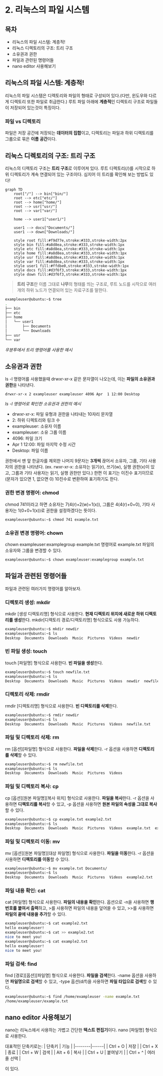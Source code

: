 # 2. 리눅스의 파일 시스템

## 목차
- 리눅스의 파일 시스템: 계층적!
- 리눅스 디렉토리의 구조: 트리 구조
- 소유권과 권한
- 파일과 관련된 명령어들
- nano editor 사용해보기

## 리눅스의 파일 시스템: 계층적!

리눅스의 파일 시스템은 디렉토리와 파일의 형태로 구성되어 있다.(다만, 윈도우와 다르게 디렉토리 또한 파일로 취급한다.) 루트 파일 아래에 **계층적**인 디렉토리 구조로 파일들이 저장되어 있는것이 특징이다. 

### 파일 vs 디렉토리

파일은 저장 공간에 저장되는 **데이터의 집합**이고, 디렉토리는 파일과 하위 디렉토리를 그룹으로 묶은 **이름 공간**이다.

## 리눅스 디렉토리의 구조: 트리 구조

리눅스의 디렉토리 구조는 **트리 구조**로 이루어져 있다. 루트 디렉토리(/)를 시작으로 하위 디렉토리가 계속 연결되어 있는 구조이다. 심지어 이 트리를 확인해 보는 방법도 있다!

```mermaid
graph TD
    root["/"] --> bin["bin/"]
    root --> etc["etc/"]
    root --> home["home/"]
    root --> usr["usr/"]
    root --> var["var/"]
    
    home --> user1["user1/"]
    
    user1 --> docs["Documents/"]
    user1 --> down["Downloads/"]
    
    style root fill:#f9d77e,stroke:#333,stroke-width:2px
    style bin fill:#a8d8ea,stroke:#333,stroke-width:1px
    style etc fill:#a8d8ea,stroke:#333,stroke-width:1px
    style home fill:#a8d8ea,stroke:#333,stroke-width:1px
    style usr fill:#a8d8ea,stroke:#333,stroke-width:1px
    style var fill:#a8d8ea,stroke:#333,stroke-width:1px
    style user1 fill:#ffdbe0,stroke:#333,stroke-width:1px
    style docs fill:#d3f6f3,stroke:#333,stroke-width:1px
    style down fill:#d3f6f3,stroke:#333,stroke-width:1px
```

> **트리 구조**란 이름 그대로 **나무**의 형태를 띄는 구조로, 루트 노드를 시작으로 여러 개의 하위 노드가 연결되어 있는 자료구조를 말한다.


```bash
exampleuser@ubuntu:~$ tree
.
├── bin
├── etc
├── home
│   └── user1
│       ├── Documents
│       └── Downloads
├── usr
└── var
```

*우분투에서 트리 명령어를 사용한 예시*

## 소유권과 권한

ls -l 명령어를 사용했을때 drwxr-xr-x 같은 문자열이 나오는데, 이는 **파일의 소유권과 권한**을 나타낸다.

```
drwxr-xr-x 2 exampleuser exampleuser 4096 Apr  1 12:00 Desktop
```

*ls -l 명령어로 확인한 소유권과 권한의 예시*
- drwxr-xr-x: 파일 유형과 권한을 나타내는 10자리 문자열
- 2: 하위 디렉토리와 링크 수
- exampleuser: 소유자 이름
- exampleuser: 소유 그룹 이름
- 4096: 파일 크기
- Apr 1 12:00: 파일 마지막 수정 시간
- Desktop: 파일 이름

권한에서 맨 앞 한글자를 제외한 나머지 9문자는 **3개씩** 끊어서 소유자, 그룹, 기타 사용자의 권한을 나타낸다. (ex. rwxr-xr-x: 소유자는 읽기(r), 쓰기(w), 실행 권한(x)이 있고, 그룹과 기타 사용자는 읽기, 실행 권한만 있다.) 한편 이 표기는 이진수 표기이므로(문자가 있으면 1, 없으면 0) 10진수로 변환하여 표기하기도 한다.

### 권한 변경 명령어: chmod

chmod 741이라고 하면 소유자는 7(4(r)+2(w)+1(x)), 그룹은 4(4(r)+0+0), 기타 사용자는 1(0+0+1(x))로 권한을 설정하겠다는 뜻이다.

```bash
exampleuser@ubuntu:~$ chmod 741 example.txt
```

### 소유권 변경 명령어: chown

chown exampleuser:examplegroup example.txt 명령어로 example.txt 파일의 소유자와 그룹을 변경할 수 있다.

```bash
exampleuser@ubuntu:~$ chown exampleuser:examplegroup example.txt
```

## 파일과 관련된 명령어들

파일과 관련된 여러가지 명령어를 알아보자.

### 디렉토리 생성: mkdir

mkdir [생성 디렉토리명] 형식으로 사용한다. **현재 디렉토리 위치에 새로운 하위 디렉토리를 생성**한다.
mkdir[디렉토리 경로/디렉토리명] 형식으로도 사용 가능하다.

```bash
exampleuser@ubuntu:~$ mkdir newdir
exampleuser@ubuntu:~$ ls
Desktop  Documents  Downloads  Music  Pictures  Videos  newdir
```

### 빈 파일 생성: touch

touch [파일명] 형식으로 사용한다. **빈 파일을 생성**한다.

```bash
exampleuser@ubuntu:~$ touch newfile.txt
exampleuser@ubuntu:~$ ls
Desktop  Documents  Downloads  Music  Pictures  Videos  newdir  newfile.txt
```

### 디렉토리 삭제: rmdir

rmdir [디렉토리명] 형식으로 사용한다. **빈 디렉토리를 삭제**한다.

```bash
exampleuser@ubuntu:~$ rmdir newdir
exampleuser@ubuntu:~$ ls
Desktop  Documents  Downloads  Music  Pictures  Videos  newfile.txt
```

### 파일 및 디렉토리 삭제: rm

rm [옵션][파일명] 형식으로 사용한다. **파일을 삭제**한다. -r 옵션을 사용하면 **디렉토리를 삭제**할 수 있다.

```bash
exampleuser@ubuntu:~$ rm newfile.txt
exampleuser@ubuntu:~$ ls
Desktop  Documents  Downloads  Music  Pictures  Videos
```

### 파일 및 디렉토리 복사: cp

cp [옵션][원본 파일명][복사 위치] 형식으로 사용한다. **파일을 복사**한다. -r 옵션을 사용하면 **디렉토리를 복사**할 수 있고, -p 옵션을 사용하면 **원본 파일의 속성을 그대로 복사**할 수 있다.

```bash
exampleuser@ubuntu:~$ cp example.txt example2.txt
exampleuser@ubuntu:~$ ls
Desktop  Documents  Downloads  Music  Pictures  Videos  example.txt  example2.txt
```

### 파일 및 디렉토리 이동: mv

mv [옵션][원본 파일명][대상 파일명] 형식으로 사용한다. **파일을 이동**한다. -r 옵션을 사용하면 **디렉토리를 이동**할 수 있다.

```bash
exampleuser@ubuntu:~$ mv example.txt Documents/
exampleuser@ubuntu:~$ ls
Desktop  Documents  Downloads  Music  Pictures  Videos  example2.txt
```

### 파일 내용 확인: cat

cat [파일명] 형식으로 사용한다. **파일의 내용을 확인**한다. 옵션으로 -n을 사용하면 **행 번호를 붙여서 출력**하고, >를 사용하면 파일의 내용을 덮어쓸 수 있고, >>를 사용하면 **파일의 끝에 내용을 추가**할 수 있다.

```bash
exampleuser@ubuntu:~$ cat example2.txt
hello exampleuser!
exampleuser@ubuntu:~$ cat >> example2.txt
nice to meet you!
exampleuser@ubuntu:~$ cat example2.txt
hello exampleuser!
nice to meet you!
```

### 파일 검색: find

find [경로][옵션][파일명] 형식으로 사용한다. **파일을 검색**한다. -name 옵션을 사용하면 **파일명으로 검색**할 수 있고, -type 옵션(d/f)을 사용하면 **파일 타입으로 검색**할 수 있다.

```bash
exampleuser@ubuntu:~$ find /home/exampleuser -name example.txt
/home/exampleuser/example.txt
```

## nano editor 사용해보기

nano는 리눅스에서 사용하는 가볍고 간단한 **텍스트 편집기**이다. nano [파일명] 형식으로 사용한다.

대표적인 단축키로는:
| 단축키 | 기능 |
|--------|------|
| Ctrl + O | 저장 |
| Ctrl + X | 종료 |
| Ctrl + W | 검색 |
| Alt + 6 | 복사 |
| Ctrl + U | 붙여넣기 |
| Ctrl + ^ | 여러 줄 선택 |

이 있다.
